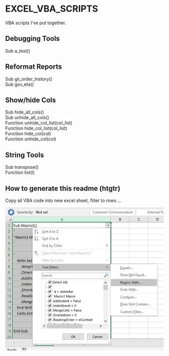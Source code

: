 # EXCEL_VBA_SCRIPTS

VBA scripts I've put together.


## Debugging Tools  
Sub a_test()  
  
## Reformat Reports  
Sub gii_order_history()  
Sub gov_eta()  
  
## Show/hide Cols  
Sub hide_all_cols()  
Sub unhide_all_cols()  
Function unhide_col_list(col_list)  
Function hide_col_list(col_list)  
Function hide_col(col)  
Function unhide_col(col)  
  
## String Tools  
Sub transpose()  
Function list(l)  

## How to generate this readme (htgtr)  
Copy all VBA code into new excel sheet, filter to rows ...  

![filter1](/images/2019-07-27_07_36_58-Window.png)
